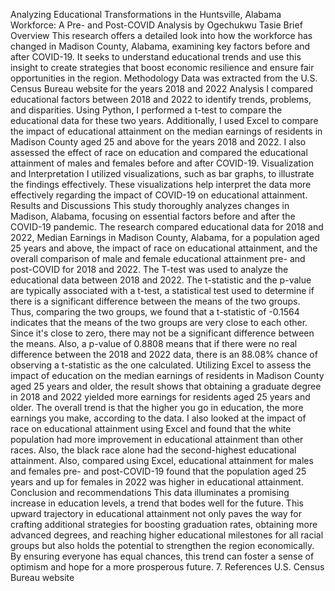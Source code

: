 Analyzing Educational Transformations in the Huntsville, Alabama Workforce: A Pre- and Post-COVID Analysis by Ogechukwu Tasie
Brief Overview
This research offers a detailed look into how the workforce has changed in Madison County, Alabama, examining key factors before and after COVID-19. It seeks to understand educational trends and use this insight to create strategies that boost economic resilience and ensure fair opportunities in the region. 
Methodology
Data was extracted from the  U.S. Census Bureau website for the years 2018 and 2022 
Analysis
I compared educational factors between 2018 and 2022 to identify trends, problems, and disparities. Using Python, I performed a t-test to compare the educational data for these two years. Additionally, I used Excel to compare the impact of educational attainment on the median earnings of residents in Madison County aged 25 and above for the years 2018 and 2022. I also assessed the effect of race on education and compared the educational attainment of males and females before and after COVID-19.
Visualization and Interpretation
I utilized visualizations, such as bar graphs, to illustrate the findings effectively. These visualizations help interpret the data more effectively regarding the impact of COVID-19 on educational attainment.
Results and Discussions
This study thoroughly analyzes changes in Madison, Alabama, focusing on essential factors before and after the COVID-19 pandemic. The research compared educational data for 2018 and 2022, Median Earnings in Madison County, Alabama, for a population aged 25 years and above, the impact of race on educational attainment, and the overall comparison of male and female educational attainment pre- and post-COVID for 2018 and 2022. The T-test was used to analyze the educational data between 2018 and 2022. The t-statistic and the p-value are typically associated with a t-test, a statistical test used to determine if there is a significant difference between the means of the two groups. Thus, comparing the two groups, we found that a t-statistic of -0.1564 indicates that the means of the two groups are very close to each other. Since it's close to zero, there may not be a significant difference between the means. Also, a p-value of 0.8808 means that if there were no real difference between the 2018 and 2022 data, there is an 88.08% chance of observing a t-statistic as the one calculated. Utilizing Excel to assess the impact of education on the median earnings of residents in Madison County aged 25 years and older, the result shows that obtaining a graduate degree in 2018 and 2022 yielded more earnings for residents aged 25 years and older. The overall trend is that the higher you go in education, the more earnings you make, according to the data. I also looked at the impact of race on educational attainment using Excel and found that the white population had more improvement in educational attainment than other races. Also, the black race alone had the second-highest educational attainment. Also, compared using Excel, educational attainment for males and females pre- and post-COVID-19 found that the population aged 25 years and up for females in 2022 was higher in educational attainment.
Conclusion and recommendations 
This data illuminates a promising increase in education levels, a trend that bodes well for the future. This upward trajectory in educational attainment not only paves the way for crafting additional strategies for boosting graduation rates, obtaining more advanced degrees, and reaching higher educational milestones for all racial groups but also holds the potential to strengthen the region economically. By ensuring everyone has equal chances, this trend can foster a sense of optimism and hope for a more prosperous future.
7. References
U.S. Census Bureau website 
